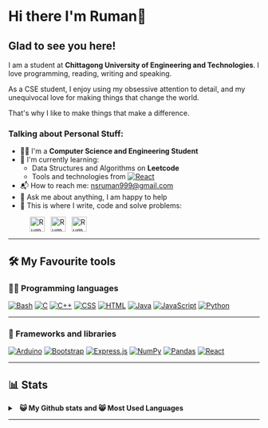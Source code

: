 # Hi there I'm Ruman👋

## Glad to see you here!

I am a student at **Chittagong University of Engineering and Technologies**. I love programming, reading, writing and speaking.

As a CSE student, I enjoy using my obsessive attention to detail, and my unequivocal love for making things that change the world.

That's why I like to make things that make a difference.

### Talking about Personal Stuff:

- 👨‍🎓 I'm a **Computer Science and Engineering Student**
- 🌱 I'm currently learning:
  - Data Structures and Algorithms on **Leetcode**
  - Tools and technologies from <a href="#"><img alt="React" src="https://img.shields.io/badge/React-20232a.svg?logo=react&logoColor=%2361DAFB"></a>
- 📬 How to reach me: [nsruman999@gmail.com](nsruman999@gmail.com)
- 💬 Ask me about anything, I am happy to help
- 💪 This is where I write, code and solve problems:

&nbsp;&nbsp;&nbsp;&nbsp;&nbsp;&nbsp;&nbsp;&nbsp;
<a href="https://github.com/Ruman098" target="_blank"></a>
&nbsp;
<a href="https://codeforces.com/profile/Ruman007" target="-blank"><img align="center" src="https://assets.codeforces.com/users/kguseva/comments/cf.png" alt="Ruman007" height="30" /></a>
&nbsp;
<a href="https://leetcode.com" target="_blank"> <img align="center" src="https://upload.wikimedia.org/wikipedia/commons/c/c2/LeetCode_Logo_2.png?20190719232544" alt="Ruman007" height="30" /></a>
&nbsp;
<a href="https://atcoder.jp/users/Ruman007" target="_blank"><img align="center" src="https://takap.dev/static/3a74499fd718b89168ab89cd6d358ad2/e9d78/atcoder.webp" alt="Ruman007" height="30" /></a>
&nbsp;

---


## 🛠️ My Favourite tools

### 👨‍💻 Programming languages

<p>
    <a href="#"><img alt="Bash" src="https://img.shields.io/badge/Bash-121011.svg?logo=gnu-bash&logoColor=white"></a>
    <a href="#"><img alt="C" src="https://custom-icon-badges.herokuapp.com/badge/C-03599C.svg?logo=c-in-hexagon&logoColor=white"></a>
    <a href="#"><img alt="C++" src="https://custom-icon-badges.herokuapp.com/badge/C++-9C033A.svg?logo=cpp2&logoColor=white"></a>
    <a href="#"><img alt="CSS" src="https://img.shields.io/badge/CSS-1572B6.svg?logo=css3&logoColor=white"></a>
    <a href="#"><img alt="HTML" src="https://img.shields.io/badge/HTML-E34F26.svg?logo=html5&logoColor=white"></a>
    <a href="#"><img alt="Java" src="https://img.shields.io/badge/Java-007396.svg?logo=java&logoColor=white"></a>
    <a href="#"><img alt="JavaScript" src="https://img.shields.io/badge/JavaScript-F7DF1E.svg?logo=javascript&logoColor=black"></a>
    <a href="#"><img alt="Python" src="https://img.shields.io/badge/Python-14354C.svg?logo=python&logoColor=white"></a>
<!--     <a href="#"><img alt="Markdown" src="https://img.shields.io/badge/Markdown-000000.svg?logo=markdown&logoColor=white"></a>
    <a href="#"><img alt="Node.js" src="https://img.shields.io/badge/Node.js-43853D.svg?logo=node.js&logoColor=white"></a>
    <a href="#"><img alt="PHP" src="https://img.shields.io/badge/PHP-777BB4.svg?logo=php&logoColor=white"></a>
    <a href="#"><img alt="SASS" src="https://img.shields.io/badge/Sass-hotpink.svg?logo=SASS&logoColor=white"></a>
    <a href="#"><img alt="SQL" src="https://custom-icon-badges.herokuapp.com/badge/SQL-025E8C.svg?logo=database&logoColor=white"></a>
    <a href="#"><img alt="TypeScript" src="https://img.shields.io/badge/TypeScript-007ACC.svg?logo=typescript&logoColor=white"></a> -->
</p>

---

### 🧰 Frameworks and libraries

<p>
<a href="#"><img alt="Arduino" src="https://www.google.com/url?sa=i&url=https%3A%2F%2Fmatplotlib.org%2Fstable%2Fgallery%2Fmisc%2Flogos2.html&psig=AOvVaw3y-M2RgySNhNtz-NpLQ1J8&ust=1720734106924000&source=images&cd=vfe&opi=89978449&ved=0CBEQjRxqFwoTCOCq1aG4nYcDFQAAAAAdAAAAABAJ"></a>
    <a href="#"><img alt="Bootstrap" src="https://img.shields.io/badge/Bootstrap-7952B3.svg?logo=bootstrap&logoColor=white"></a>
    <a href="#"><img alt="Express.js" src="https://img.shields.io/badge/Express.js-404d59.svg?logo=express&logoColor=white"></a>
    <a href="#"><img alt="NumPy" src="https://img.shields.io/badge/Numpy-013243.svg?logo=numpy&logoColor=white"></a>
    <a href="#"><img alt="Pandas" src="https://img.shields.io/badge/Pandas-150458.svg?logo=pandas&logoColor=white"></a>
    <a href="#"><img alt="React" src="https://img.shields.io/badge/React-20232a.svg?logo=react&logoColor=%2361DAFB"></a>
</p>

---

## 📊 Stats

<details>
  <summary>&nbsp;&nbsp;<b>😺 My Github stats and 😸 Most Used Languages</summary>
  <br/>
	<a href="https://github.com/anuraghazra/github-readme-stats" title="Go to Source"><img alt="AswinBarath's Github Stats" src="https://denvercoder1-github-readme-stats.vercel.app/api?username=Ruman098&show_icons=true&count_private=true&theme=react&border=61dafb&hide_border=true" height="172px"/></a>
	<a href="https://github.com/anuraghazra/github-readme-stats" title="Go to Source"><img alt="AswinBarath's Top Languages" src="https://github-readme-stats.vercel.app/api/top-langs/?username=Ruman098&langs_count=6&layout=compact&theme=react&hide_border=true&border_color=61dafb&hide=Jupyter%20Notebook,html,css,scss,pug,ruby,php,shell" height="172px"/></a>
  <br/>
</details>

---

